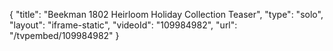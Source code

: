 {
    "title": "Beekman 1802 Heirloom Holiday Collection Teaser",
    "type": "solo",
    "layout": "iframe-static",
    "videoId": "109984982",
    "url": "\/tvpembed\/109984982"
}